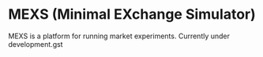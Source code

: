 MEXS (Minimal EXchange Simulator)
==

MEXS is a platform for running market experiments. Currently under development.gst
